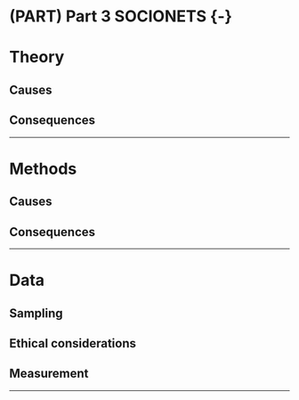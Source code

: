 # (PART) Part 3 SOCIONETS  {-} 


# Theory  

## Causes  

## Consequences  

---  


# Methods  

## Causes  

## Consequences  


---  

# Data  

## Sampling  

## Ethical considerations  

## Measurement 

---  





